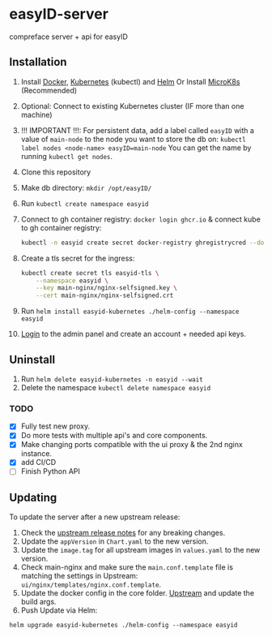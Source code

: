 # easyID-server

compreface server + api for easyID

## Installation

1. Install [Docker](https://docs.docker.com/get-docker/), [Kubernetes](https://kubernetes.io/docs/tasks/tools/) (kubectl) and [Helm](https://helm.sh/docs/intro/install/) Or Install [MicroK8s](https://microk8s.io/) (Recommended)
2. Optional: Connect to existing Kubernetes cluster (IF more than one machine)
3. !!! IMPORTANT !!!: For persistent data, add a label called `easyID` with a value of `main-node` to the node you want to store the db on:
`kubectl label nodes <node-name> easyID=main-node` You can get the name by running `kubectl get nodes`.
4. Clone this repository
5. Make db directory: `mkdir /opt/easyID/`
6. Run `kubectl create namespace easyid`
7. Connect to gh container registry: `docker login ghcr.io` & connect kube to gh container registry:

    ```bash
    kubectl -n easyid create secret docker-registry ghregistrycred --docker-server=ghcr.io --docker-username=jack60612 --docker-password=<github-personal-access-token> --docker-email=jack@jacknelson.xyz
    ```

8. Create a tls secret for the ingress:

    ```bash
    kubectl create secret tls easyid-tls \
        --namespace easyid \
        --key main-nginx/nginx-selfsigned.key \
        --cert main-nginx/nginx-selfsigned.crt
    ```

9. Run `helm install easyid-kubernetes ./helm-config --namespace easyid`
11. [Login](https://localhost) to the admin panel and create an account + needed api keys.

## Uninstall

1. Run `helm delete easyid-kubernetes -n easyid --wait`
2. Delete the namespace `kubectl delete namespace easyid`

### TODO

- [x] Fully test new proxy.
- [x] Do more tests with multiple api's and core components.
- [x] Make changing ports compatible with the ui proxy & the 2nd nginx instance.
- [x] add CI/CD
- [ ] Finish Python API

## Updating

To update the server after a new upstream release:

1. Check the [upstream release notes](https://github.com/exadel-inc/CompreFace/releases) for any breaking changes.
2. Update the `appVersion` in `Chart.yaml` to the new version.
3. Update the `image.tag` for all upstream images in `values.yaml` to the new version.
4. Check main-nginx and make sure the `main.conf.template` file is matching the settings in Upstream: `ui/nginx/templates/nginx.conf.template`.
5. Update the docker config in the core folder. [Upstream](https://github.com/exadel-inc/CompreFace/tree/master/embedding-calculator) and update the build args.
6. Push Update via Helm:

```commandline
helm upgrade easyid-kubernetes ./helm-config --namespace easyid
```
